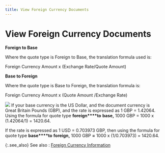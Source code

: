 ```yaml
---
title: View Foreign Currency Documents
---
```


# View Foreign Currency Documents


**Foreign to Base**


Where the quote type is Foreign to Base, the translation formula used  is:


Foreign Currency Amount x (Exchange Rate/Quote Amount)


**Base to Foreign**


Where the quote type is Base to Foreign, the translation formula is:


Foreign Currency Amount x (Quote Amount /Exchange Rate)


![]({{site.sp_baseurl}}/img/example.gif) If  your base currency is the US Dollar, and the document currency is Great  Britain Pounds (GBP),  and the rate is expressed as 1 GBP  = 1.42064. Using the formula for quote type **foreign****to** **base,** 1000 GBP = 1000 x (1.42064/1) = 1420.64.


If the rate is expressed as 1 USD  = 0.703973 GBP,  then using the formula for quote type **base****to** **foreign,** 1000 GBP **=** 1000 x (1/0.703973)  = 1420.64.


{:.see_also}
See also
: [Foreign  Currency Information]({{site.sp_baseurl}}/sales-docs/docs-profile/contents/tab-details/details/frgn-cur/foreign_currency_information_sales_document_content.html)
